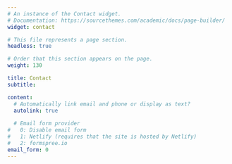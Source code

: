 ```yaml
---
# An instance of the Contact widget.
# Documentation: https://sourcethemes.com/academic/docs/page-builder/
widget: contact

# This file represents a page section.
headless: true

# Order that this section appears on the page.
weight: 130

title: Contact
subtitle:

content:
  # Automatically link email and phone or display as text?
  autolink: true
  
  # Email form provider
#   0: Disable email form
#   1: Netlify (requires that the site is hosted by Netlify)
#   2: formspree.io
email_form: 0
---
```

